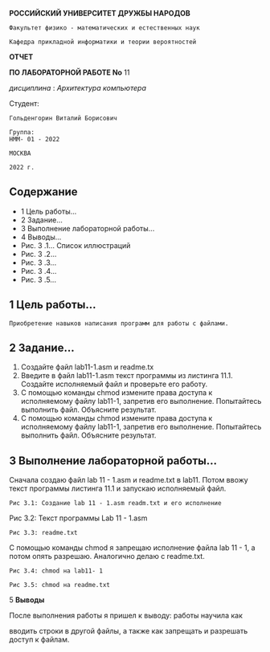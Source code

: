 **РОССИЙСКИЙ УНИВЕРСИТЕТ ДРУЖБЫ НАРОДОВ**

```
Факультет физико - математических и естественных наук
```
```
Кафедра прикладной информатики и теории вероятностей
```
**ОТЧЕТ**

**ПО ЛАБОРАТОРНОЙ РАБОТЕ No** 11

_дисциплина_ : _Архитектура компьютера_

Студент:

```
Гольденгорин Виталий Борисович
```
```
Группа:
НММ- 01 - 2022
```
```
МОСКВА
```
```
2022 г.
```

## Содержание


- 1 Цель работы...
- 2 Задание...
- 3 Выполнение лабораторной работы...
- 4 Выводы...
- Рис. 3 .1... Список иллюстраций
- Рис. 3 .2...
- Рис. 3 .3...
- Рис. 3 .4...
- Рис. 3 .5...


## 1 Цель работы...

```
Приобретение навыков написания программ для работы с файлами.
```

## 2 Задание...

1. Создайте файл lab11-1.asm и readme.tx
2. Введите в файл lab11-1.asm текст программы из листинга 11.1.
    Создайте исполняемый файл и проверьте его работу.
3. С помощью команды chmod измените права доступа к исполняемому
    файлу lab11-1, запретив его выполнение. Попытайтесь выполнить
    файл. Объясните результат.
4. С помощью команды chmod измените права доступа к исполняемому
    файлу lab11-1, запретив его выполнение. Попытайтесь выполнить
    файл. Объясните результат.


## 3 Выполнение лабораторной работы...

Сначала создаю файл lab 11 - 1.asm и readme.txt в lab11. Потом ввожу
текст программы листинга 11.1 и запускаю исполняемый файл.

```
Рис 3.1: Создание lab 11 - 1.asm readm.txt и его исполнение
```

Рис 3.2: Текст программы Lab 11 - 1.asm


```
Рис 3.3: readme.txt
```
С помощью команды chmod я запрещаю исполнение файла lab 11 - 1, а потом
опять разрешаю. Аналогично делаю с readme.txt.

```
Рис 3.4: chmod на lab11- 1
```
```
Рис 3.5: chmod на readme.txt
```

5 **Выводы**

После выполнения работы я пришел к выводу: работы научила как

вводить строки в другой файлы, а также как запрещать и разрешать доступ к
файлам.



